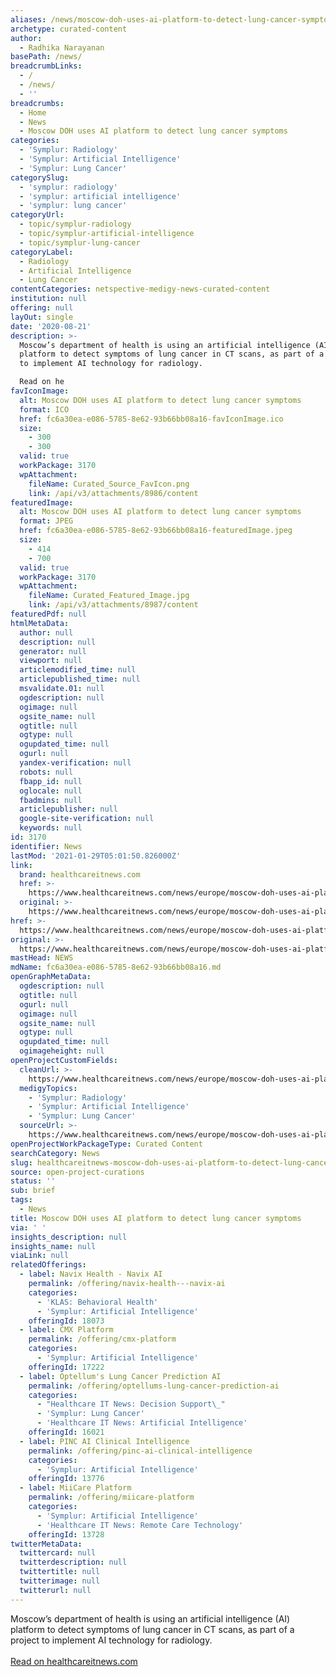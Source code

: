 ```yaml
---
aliases: /news/moscow-doh-uses-ai-platform-to-detect-lung-cancer-symptoms
archetype: curated-content
author:
  - Radhika Narayanan
basePath: /news/
breadcrumbLinks:
  - /
  - /news/
  - ''
breadcrumbs:
  - Home
  - News
  - Moscow DOH uses AI platform to detect lung cancer symptoms
categories:
  - 'Symplur: Radiology'
  - 'Symplur: Artificial Intelligence'
  - 'Symplur: Lung Cancer'
categorySlug:
  - 'symplur: radiology'
  - 'symplur: artificial intelligence'
  - 'symplur: lung cancer'
categoryUrl:
  - topic/symplur-radiology
  - topic/symplur-artificial-intelligence
  - topic/symplur-lung-cancer
categoryLabel:
  - Radiology
  - Artificial Intelligence
  - Lung Cancer
contentCategories: netspective-medigy-news-curated-content
institution: null
offering: null
layOut: single
date: '2020-08-21'
description: >-
  Moscow’s department of health is using an artificial intelligence (AI)
  platform to detect symptoms of lung cancer in CT scans, as part of a project
  to implement AI technology for radiology.

  Read on he
favIconImage:
  alt: Moscow DOH uses AI platform to detect lung cancer symptoms
  format: ICO
  href: fc6a30ea-e086-5785-8e62-93b66bb08a16-favIconImage.ico
  size:
    - 300
    - 300
  valid: true
  workPackage: 3170
  wpAttachment:
    fileName: Curated_Source_FavIcon.png
    link: /api/v3/attachments/8986/content
featuredImage:
  alt: Moscow DOH uses AI platform to detect lung cancer symptoms
  format: JPEG
  href: fc6a30ea-e086-5785-8e62-93b66bb08a16-featuredImage.jpeg
  size:
    - 414
    - 700
  valid: true
  workPackage: 3170
  wpAttachment:
    fileName: Curated_Featured_Image.jpg
    link: /api/v3/attachments/8987/content
featuredPdf: null
htmlMetaData:
  author: null
  description: null
  generator: null
  viewport: null
  articlemodified_time: null
  articlepublished_time: null
  msvalidate.01: null
  ogdescription: null
  ogimage: null
  ogsite_name: null
  ogtitle: null
  ogtype: null
  ogupdated_time: null
  ogurl: null
  yandex-verification: null
  robots: null
  fbapp_id: null
  oglocale: null
  fbadmins: null
  articlepublisher: null
  google-site-verification: null
  keywords: null
id: 3170
identifier: News
lastMod: '2021-01-29T05:01:50.826000Z'
link:
  brand: healthcareitnews.com
  href: >-
    https://www.healthcareitnews.com/news/europe/moscow-doh-uses-ai-platform-detect-lung-cancer-symptoms
  original: >-
    https://www.healthcareitnews.com/news/europe/moscow-doh-uses-ai-platform-detect-lung-cancer-symptoms
href: >-
  https://www.healthcareitnews.com/news/europe/moscow-doh-uses-ai-platform-detect-lung-cancer-symptoms
original: >-
  https://www.healthcareitnews.com/news/europe/moscow-doh-uses-ai-platform-detect-lung-cancer-symptoms
mastHead: NEWS
mdName: fc6a30ea-e086-5785-8e62-93b66bb08a16.md
openGraphMetaData:
  ogdescription: null
  ogtitle: null
  ogurl: null
  ogimage: null
  ogsite_name: null
  ogtype: null
  ogupdated_time: null
  ogimageheight: null
openProjectCustomFields:
  cleanUrl: >-
    https://www.healthcareitnews.com/news/europe/moscow-doh-uses-ai-platform-detect-lung-cancer-symptoms
  medigyTopics:
    - 'Symplur: Radiology'
    - 'Symplur: Artificial Intelligence'
    - 'Symplur: Lung Cancer'
  sourceUrl: >-
    https://www.healthcareitnews.com/news/europe/moscow-doh-uses-ai-platform-detect-lung-cancer-symptoms
openProjectWorkPackageType: Curated Content
searchCategory: News
slug: healthcareitnews-moscow-doh-uses-ai-platform-to-detect-lung-cancer-symptoms
source: open-project-curations
status: ''
sub: brief
tags:
  - News
title: Moscow DOH uses AI platform to detect lung cancer symptoms
via: ' '
insights_description: null
insights_name: null
viaLink: null
relatedOfferings:
  - label: Navix Health - Navix AI
    permalink: /offering/navix-health---navix-ai
    categories:
      - 'KLAS: Behavioral Health'
      - 'Symplur: Artificial Intelligence'
    offeringId: 18073
  - label: CMX Platform
    permalink: /offering/cmx-platform
    categories:
      - 'Symplur: Artificial Intelligence'
    offeringId: 17222
  - label: Optellum's Lung Cancer Prediction AI
    permalink: /offering/optellums-lung-cancer-prediction-ai
    categories:
      - "Healthcare IT News: Decision Support\_"
      - 'Symplur: Lung Cancer'
      - 'Healthcare IT News: Artificial Intelligence'
    offeringId: 16021
  - label: PINC AI Clinical Intelligence
    permalink: /offering/pinc-ai-clinical-intelligence
    categories:
      - 'Symplur: Artificial Intelligence'
    offeringId: 13776
  - label: MiiCare Platform
    permalink: /offering/miicare-platform
    categories:
      - 'Symplur: Artificial Intelligence'
      - 'Healthcare IT News: Remote Care Technology'
    offeringId: 13728
twitterMetaData:
  twittercard: null
  twitterdescription: null
  twittertitle: null
  twitterimage: null
  twitterurl: null
---
```

Moscow’s department of health is using an artificial intelligence (AI) platform to detect symptoms of lung cancer in CT scans, as part of a project to implement AI technology for radiology.
<br><br><a target="_blank" href=https://www.healthcareitnews.com/news/europe/moscow-doh-uses-ai-platform-detect-lung-cancer-symptoms>Read on healthcareitnews.com</a>